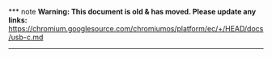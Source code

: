 *** note
**Warning: This document is old & has moved.  Please update any links:**<br>
https://chromium.googlesource.com/chromiumos/platform/ec/+/HEAD/docs/usb-c.md
***

